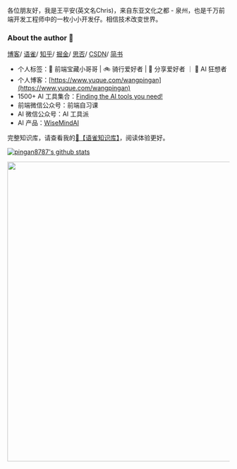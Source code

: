 各位朋友好，我是王平安(英文名Chris)，来自东亚文化之都 - 泉州，也是千万前端开发工程师中的一枚小小开发仔。相信技术改变世界。

### About the author 👋
[博客](https://www.yuque.com/wangpingan)/
[语雀](https://www.yuque.com/wangpingan/cute-frontend)/
[知乎](https://zhuanlan.zhihu.com/cute-javascript)/
[掘金](https://juejin.im/user/586fc337a22b9d0058807d53/posts)/
[思否](https://segmentfault.com/blog/pingan8787)/
[CSDN](https://blog.csdn.net/qq_36380426)/
[简书](https://www.jianshu.com/u/2ec5d94afd60)

* 个人标签：🌼 前端宝藏小哥哥 | 🚲 骑行爱好者 | 💐 分享爱好者 ｜ 🤖 AI 狂想者
* 个人博客：[https://www.yuque.com/wangpingan](https://www.yuque.com/wangpingan)
* 1500+ AI 工具集合：[Finding the AI tools you need!](https://github.com/pingan8787/awesome-ai-tools)
* 前端微信公众号：前端自习课
* AI 微信公众号：AI 工具派
* AI 产品：[WiseMindAI](https://wisemindai.app/?utm_source=github-pingan8787)

完整知识库，请查看我的[💌【语雀知识库】](https://www.yuque.com/wangpingan)，阅读体验更好。

<a title="Hits" target="_blank" href="https://github.com/pingan8787/pingan878"></a>

[![pingan8787's github stats](https://github-readme-stats.vercel.app/api?username=pingan8787&show_icons=true)](https://github.com/pingan8787)
<!--
[![Top Langs](https://github-readme-stats.vercel.app/api/top-langs/?username=pingan8787)](https://github.com/pingan8787)
-->

<!--
**pingan8787/pingan8787** is a ✨ _special_ ✨ repository because its `README.md` (this file) appears on your GitHub profile.

Here are some ideas to get you started:

- 🔭 I’m currently working on ...
- 🌱 I’m currently learning ...
- 👯 I’m looking to collaborate on ...
- 🤔 I’m looking for help with ...
- 💬 Ask me about ...
- 📫 How to reach me: ...
- 😄 Pronouns: ...
- ⚡ Fun fact: ...
-->

<img src="https://images.pingan8787.com/image/share.gif" width="680px"/>
